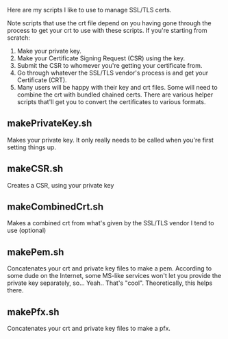 Here are my scripts I like to use to manage SSL/TLS certs.

Note scripts that use the crt file depend on you having gone through the process to get your crt to use with these scripts. If you're starting from scratch:
 1. Make your private key.
 1. Make your Certificate Signing Request (CSR) using the key.
 1. Submit the CSR to whomever you're getting your certificate from.
 1. Go through whatever the SSL/TLS vendor's process is and get your Certificate (CRT).
 1. Many users will be happy with their key and crt files. Some will need to combine the crt with bundled chained certs. There are various helper scripts that'll get you to convert the certificates to various formats.

<h2>makePrivateKey.sh</h2>
Makes your private key. It only really needs to be called when you're first setting things up.

<h2>makeCSR.sh</h2>
Creates a CSR, using your private key

<h2>makeCombinedCrt.sh</h2>
Makes a combined crt from what's given by the SSL/TLS vendor I tend to use (optional)

<h2>makePem.sh</h2>
Concatenates your crt and private key files to make a pem. According to some dude on the Internet, some MS-like services won't let you provide the private key separately, so... Yeah.. That's "cool". Theoretically, this helps there.

<h2>makePfx.sh</h2>
Concatenates your crt and private key files to make a pfx. 
